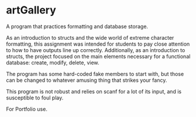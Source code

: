 # artGallery
A program that practices formatting and database storage.

As an introduction to structs and the wide world of extreme character formatting, this assignment was intended for students to pay close attention to how to have outputs line up correctly. Additionally, as an introduction to structs, the project focused on the main elements necessary for a functional database: create, modify, delete, view.

The program has some hard-coded fake members to start with, but those can be changed to whatever amusing thing that strikes your fancy.

This program is not robust and relies on scanf for a lot of its input, and is susceptible to foul play.

For Portfolio use.
